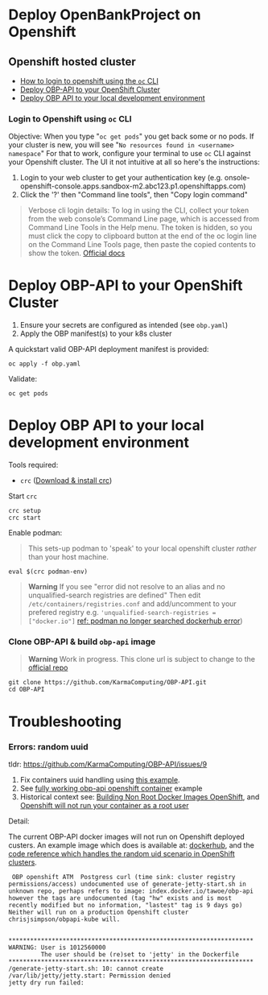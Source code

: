 # Deploy OpenBankProject on Openshift


## Openshift hosted cluster

- [How to login to openshift using the `oc` CLI](#login-to-openshift-using-oc-cli)
- [Deploy OBP-API to your OpenShift Cluster](#deploy-obp-api-to-your-openshift-cluster)
- [Deploy OBP API to your local development environment](#deploy-obp-api-to-your-local-development-environment)


### Login to Openshift using `oc` CLI

Objective: When you type "`oc get pods`" you get back some or no pods. If your cluster is new, you will see "`No resources found in <username> namespace`"
For that to work, configure your terminal to use `oc` CLI against your Openshift cluster. The UI it not intuitive at all so here's the instructions:

1. Login to your web cluster to get your authentication key (e.g. onsole-openshift-console.apps.sandbox-m2.abc123.p1.openshiftapps.com)
2. Click the '?' then "Command line tools", then "Copy login command"

> Verbose cli login details: To log in using the CLI, collect your token from the web console’s Command Line page, which is accessed from Command Line Tools in the Help menu. The token is hidden, so you must click the copy to clipboard button at the end of the oc login line on the Command Line Tools page, then paste the copied contents to show the token. [Official docs](https://docs.openshift.com/container-platform/3.11/cli_reference/get_started_cli.html#cli-reference-get-started-cli)

# Deploy OBP-API to your OpenShift Cluster

1. Ensure your secrets are configured as intended (see `obp.yaml`)
2. Apply the OBP manifest(s) to your k8s cluster

A quickstart valid OBP-API deployment manifest is provided: 

```
oc apply -f obp.yaml
```

Validate:

```
oc get pods
```


# Deploy OBP API to your local development environment

Tools required:

- `crc` ([Download & install crc](https://github.com/code-ready/crc/releases))


Start `crc`

```
crc setup
crc start
```

Enable podman:

> This sets-up podman to 'speak' to your local openshift cluster *rather* than your host machine.

```
eval $(crc podman-env)
```


> **Warning**
> If you see "error did not resolve to an alias and no unqualified-search registries are defined"
> Then edit `/etc/containers/registries.conf` and add/uncomment to your prefered registry e.g. `'unqualified-search-registries = ["docker.io"]` [ref: podman no longer searched dockerhub error](https://unix.stackexchange.com/questions/701784/podman-no-longer-searches-dockerhub-error-short-name-did-not-resolve-to-an))


### Clone OBP-API & build `obp-api` image


> **Warning**
> Work in progress. This clone url is subject to change to the [official repo](https://github.com/OpenBankProject/OBP-API.git)

```
git clone https://github.com/KarmaComputing/OBP-API.git
cd OBP-API
```

# Troubleshooting

### Errors: random uuid

tldr: https://github.com/KarmaComputing/OBP-API/issues/9

1. Fix containers uuid handling using [this example](https://github.com/chrisjsimpson/obp-kubernetes/blob/openshiftcompatibility/entrypoint.sh#L1-L13).
2. See [fully working obp-api openshift container](index.docker.io/chrisjsimpson/obpapi-kube) example
3. Historical context see: [Building Non Root Docker Images OpenShift](https://blog.karmacomputing.co.uk/building-non-root-docker-images-openshift/), and [Openshift will not run your container as a root user](https://number1.co.za/openshift-will-not-run-your-container-as-a-root-user/)


Detail:

The current OBP-API docker images will not run on Openshift deployed custers. An example image which does is available at:
[dockerhub](index.docker.io/chrisjsimpson/obpapi-kube), and the [code reference which handles the random uid scenario in OpenShift clusters](https://github.com/chrisjsimpson/obp-kubernetes/blob/openshiftcompatibility/entrypoint.sh#L1-L13).



```
 OBP openshift ATM  Postgress curl (time sink: cluster registry permissions/access) undocumented use of generate-jetty-start.sh in unknown repo, perhaps refers to image: index.docker.io/tawoe/obp-api however the tags are undocumented (tag "hw" exists and is most recently modified but no information, "lastest" tag is 9 days go) Neither will run on a production Openshift cluster chrisjsimpson/obpapi-kube will.


********************************************************************
WARNING: User is 1012560000
         The user should be (re)set to 'jetty' in the Dockerfile
********************************************************************
/generate-jetty-start.sh: 10: cannot create /var/lib/jetty/jetty.start: Permission denied
jetty dry run failed:
```
